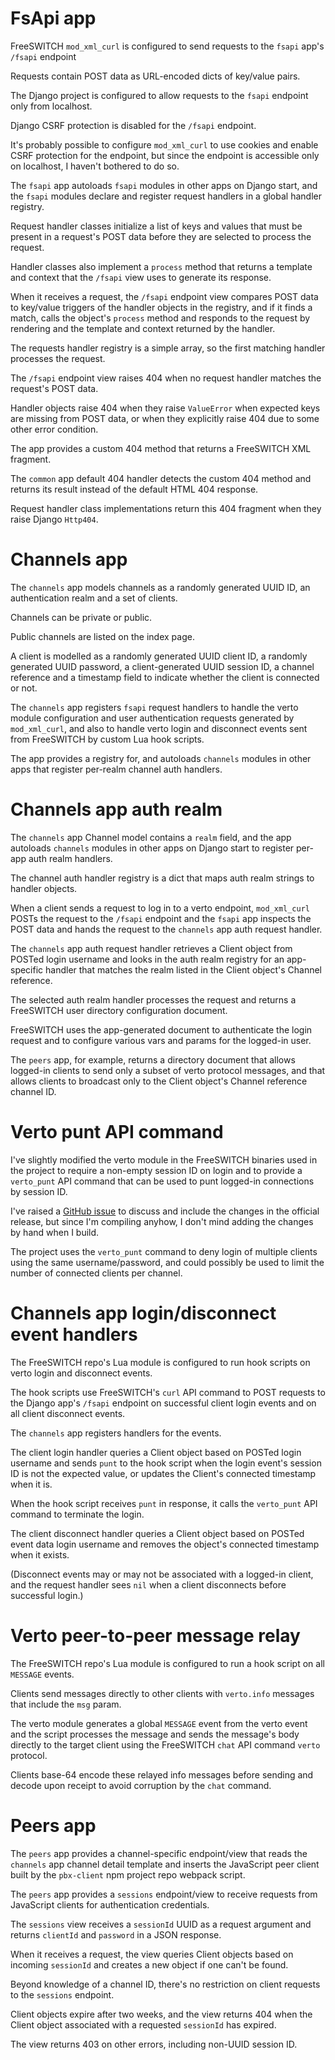 # FsApi app

FreeSWITCH `mod_xml_curl`
is configured to send requests
to the `fsapi` app's `/fsapi` endpoint

Requests contain POST data
as URL-encoded dicts of key/value pairs.

The Django project
is configured to allow requests to the `fsapi` endpoint
only from localhost.

Django CSRF protection
is disabled for the `/fsapi` endpoint.

It's probably possible to configure `mod_xml_curl`
to use cookies
and enable CSRF protection for the endpoint,
but since the endpoint is accessible
only on localhost,
I haven't bothered to do so.

The `fsapi` app
autoloads `fsapi` modules
in other apps on Django start,
and the `fsapi` modules
declare and register request handlers
in a global handler registry.

Request handler classes
initialize a list of keys and values
that must be present in a request's POST data
before they are selected to process the request.

Handler classes also implement a `process` method
that returns a template and context
that the `/fsapi` view uses
to generate its response.

When it receives a request,
the `/fsapi` endpoint view
compares POST data
to key/value triggers
of the handler objects
in the registry,
and if it finds a match,
calls the object's `process` method
and responds to the request
by rendering and the template and context
returned by the handler.

The requests handler registry
is a simple array,
so the first matching handler
processes the request.

The `/fsapi` endpoint view
raises 404 when no request handler
matches the request's POST data.

Handler objects raise 404
when they raise `ValueError`
when expected keys are missing from POST data,
or when they explicitly raise 404
due to some other error condition.

The app provides
a custom 404 method
that returns
a FreeSWITCH XML fragment.

The `common` app default 404 handler
detects the custom 404 method
and returns its result
instead of the default HTML 404 response.

Request handler class implementations
return this 404 fragment
when they raise Django `Http404`.


# Channels app

The `channels` app
models channels as
a randomly generated UUID ID,
an authentication realm
and a set of clients.

Channels can be private or public.

Public channels
are listed on the index page.

A client is modelled
as a randomly generated UUID client ID,
a randomly generated UUID password,
a client-generated UUID session ID,
a channel reference
and a timestamp field
to indicate whether the client
is connected or not.

The `channels` app
registers `fsapi` request handlers
to handle the verto module configuration
and user authentication requests
generated by `mod_xml_curl`,
and also to handle
verto login and disconnect events
sent from FreeSWITCH
by custom Lua hook scripts.

The app provides a registry for,
and autoloads `channels` modules
in other apps
that register per-realm
channel auth handlers.


# Channels app auth realm

The `channels` app Channel model
contains a `realm` field,
and the app autoloads `channels` modules
in other apps on Django start
to register per-app auth realm handlers.

The channel auth handler registry
is a dict that maps auth realm strings
to handler objects.

When a client sends a request
to log in to a verto endpoint,
`mod_xml_curl` POSTs the request
to the `/fsapi` endpoint
and the `fsapi` app
inspects the POST data
and hands the request
to the `channels` app auth request handler.

The `channels` app
auth request handler
retrieves a Client object
from POSTed login username
and looks in the auth realm registry
for an app-specific handler
that matches the realm
listed in the Client object's
Channel reference.

The selected auth realm handler
processes the request
and returns a FreeSWITCH user directory
configuration document.

FreeSWITCH uses the app-generated document
to authenticate the login request
and to configure various vars and params
for the logged-in user.

The `peers` app,
for example,
returns a directory document
that allows logged-in clients
to send only a subset
of verto protocol messages,
and that allows clients to broadcast
only to the Client object's
Channel reference channel ID.


# Verto punt API command

I've slightly modified
the verto module
in the FreeSWITCH binaries
used in the project
to require a non-empty session ID on login
and to provide a `verto_punt` API command
that can be used
to punt logged-in connections
by session ID.

I've raised a
[GitHub issue](https://github.com/signalwire/freeswitch/issues/832)
to discuss and include the changes
in the official release,
but since I'm compiling anyhow,
I don't mind adding the changes
by hand when I build.

The project
uses the `verto_punt` command
to deny login of multiple clients
using the same username/password,
and could possibly be used
to limit the number of connected clients
per channel.


# Channels app login/disconnect event handlers

The FreeSWITCH repo's Lua module 
is configured to run hook scripts
on verto login and disconnect events.

The hook scripts
use FreeSWITCH's `curl` API command
to POST requests to the Django app's `/fsapi` endpoint
on successful client login events
and on all client disconnect events.

The `channels` app
registers handlers for the events.

The client login handler
queries a Client object
based on POSTed login username
and sends `punt` to the hook script
when the login event's session ID
is not the expected value,
or updates the Client's connected timestamp
when it is.

When the hook script receives `punt` in response,
it calls the `verto_punt` API command
to terminate the login.

The client disconnect handler
queries a Client object
based on POSTed event data login username
and removes the object's connected timestamp
when it exists.

(Disconnect events
may or may not
be associated with a logged-in client,
and the request handler sees `nil`
when a client disconnects
before successful login.)


# Verto peer-to-peer message relay

The FreeSWITCH repo's Lua module 
is configured to run a hook script
on all `MESSAGE` events.

Clients send messages directly to other clients
with `verto.info` messages
that include the `msg` param.

The verto module
generates a global `MESSAGE` event
from the verto event
and the script processes the message
and sends the message's body
directly to the target client
using the FreeSWITCH `chat` API command
`verto` protocol.

Clients base-64 encode these relayed info messages
before sending and decode upon receipt
to avoid corruption by the `chat` command.


# Peers app

The `peers` app
provides a channel-specific endpoint/view
that reads the `channels` app
channel detail template
and inserts the JavaScript peer client
built by the `pbx-client` npm project repo
webpack script.

The `peers` app
provides a `sessions` endpoint/view
to receive requests from JavaScript clients
for authentication credentials.

The `sessions` view
receives a `sessionId` UUID
as a request argument
and returns `clientId` and `password`
in a JSON response.

When it receives a request,
the view queries Client objects
based on incoming `sessionId`
and creates a new object
if one can't be found.

Beyond knowledge of a channel ID,
there's no restriction on client requests
to the `sessions` endpoint.

Client objects
expire after two weeks,
and the view returns 404
when the Client object
associated with a requested `sessionId`
has expired.

The view
returns 403 on other errors,
including non-UUID session ID.
